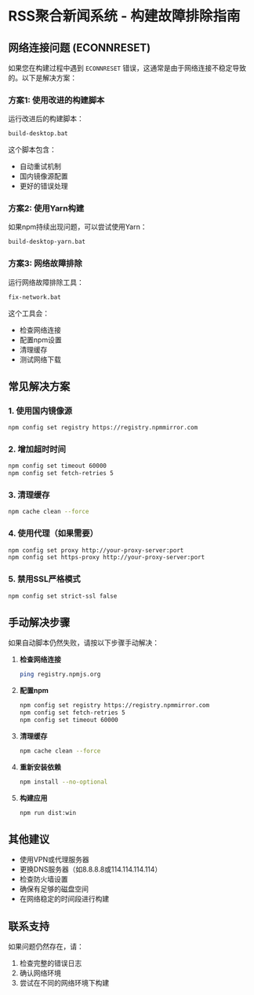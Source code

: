 # RSS聚合新闻系统 - 构建故障排除指南

## 网络连接问题 (ECONNRESET)

如果您在构建过程中遇到 `ECONNRESET` 错误，这通常是由于网络连接不稳定导致的。以下是解决方案：

### 方案1: 使用改进的构建脚本

运行改进后的构建脚本：
```bash
build-desktop.bat
```

这个脚本包含：
- 自动重试机制
- 国内镜像源配置
- 更好的错误处理

### 方案2: 使用Yarn构建

如果npm持续出现问题，可以尝试使用Yarn：
```bash
build-desktop-yarn.bat
```

### 方案3: 网络故障排除

运行网络故障排除工具：
```bash
fix-network.bat
```

这个工具会：
- 检查网络连接
- 配置npm设置
- 清理缓存
- 测试网络下载

## 常见解决方案

### 1. 使用国内镜像源
```bash
npm config set registry https://registry.npmmirror.com
```

### 2. 增加超时时间
```bash
npm config set timeout 60000
npm config set fetch-retries 5
```

### 3. 清理缓存
```bash
npm cache clean --force
```

### 4. 使用代理（如果需要）
```bash
npm config set proxy http://your-proxy-server:port
npm config set https-proxy http://your-proxy-server:port
```

### 5. 禁用SSL严格模式
```bash
npm config set strict-ssl false
```

## 手动解决步骤

如果自动脚本仍然失败，请按以下步骤手动解决：

1. **检查网络连接**
   ```bash
   ping registry.npmjs.org
   ```

2. **配置npm**
   ```bash
   npm config set registry https://registry.npmmirror.com
   npm config set fetch-retries 5
   npm config set timeout 60000
   ```

3. **清理缓存**
   ```bash
   npm cache clean --force
   ```

4. **重新安装依赖**
   ```bash
   npm install --no-optional
   ```

5. **构建应用**
   ```bash
   npm run dist:win
   ```

## 其他建议

- 使用VPN或代理服务器
- 更换DNS服务器（如8.8.8.8或114.114.114.114）
- 检查防火墙设置
- 确保有足够的磁盘空间
- 在网络稳定的时间段进行构建

## 联系支持

如果问题仍然存在，请：
1. 检查完整的错误日志
2. 确认网络环境
3. 尝试在不同的网络环境下构建 